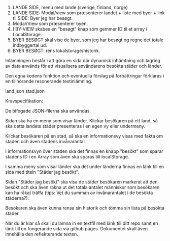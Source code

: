 1. LANDE SIDE, menu med lande (sverige, finland, norge)
2. LANDE SIDE: Modal/view som præsenterer landet + liste med byer + link til SIDE: Byer jeg har besøgt.
3. Modal/View som præsenterer byen. 
4. I BY-VIEW skabes en "besøgt" knap som gemmer ID til et array i LocalStorage.
5. BYER BESØGT skal vise de byer, som jeg har besøgt og regne det totale indbyggertal ud.
6. BYER BESØGT: rens lokalstorage/historik.


Inlämningen består i att göra en sida där dynamisk inhämtning och lagring av data används för att visualisera användarens besökta städer och länder.

Den egna kodens funktion och eventuella förslag på förbättringar förklaras i en tillhörande resonerande textinlämning.

land.json
stad.json

Kravspecifikation:

De bifogade JSON-filerna ska användas.

Sidan ska ha en meny som visar länder. Klickar besökaren på ett land, så ska detta landets städer presenteras i en egen vy eller undermeny.

Klickar besökaren på en stad, så ska en informationsvy visas med fakta om staden och även stadens invånarantal.

I informationsvyn över staden ska det finnas en knapp "besökt" som sparar stadens ID i en Array som även ska sparas till localStorage.

I samma meny som visar länder ska det under länderna finnas en länk till en sida med titeln "Städer jag besökt".

Sidan "Städer jag besökt" ska visa de städer besökaren markerat att den besökt och ska även räkna ut det totala antalet människor som besökaren kan ha råkat träffa (tips: Vet du summan av invånarantalet i de besökta städerna?).

Besökaren ska även kunna rensa sin historik och tömma sin lista på besökta städer.

När du är klar så skall du lämna in en textfil med länk till ditt repo samt en länk till en fungerande sida via github pages. Dokumentet skall även innehålla den reflekterande texten.

